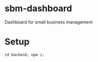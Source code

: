 # sbm-dashboard
Dashboard for small business management

# Setup
```shell
cd backend; npm i;

```


